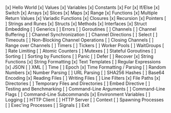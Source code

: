 [x] Hello World
[x] Values
[x] Variables
[x] Constants
[x] For
[x] If/Else
[x] Switch
[x] Arrays
[x] Slices
[x] Maps
[x] Range
[x] Functions
[x] Multiple Return Values
[x] Variadic Functions
[x] Closures
[x] Recursion
[x] Pointers
[ ] Strings and Runes
[x] Structs
[x] Methods
[x] Interfaces
[x] Struct Embedding
[ ] Generics
[ ] Errors
[ ] Goroutines
[ ] Channels
[ ] Channel Buffering
[ ] Channel Synchronization
[ ] Channel Directions
[ ] Select
[ ] Timeouts
[ ] Non-Blocking Channel Operations
[ ] Closing Channels
[ ] Range over Channels
[ ] Timers
[ ] Tickers
[ ] Worker Pools
[ ] WaitGroups
[ ] Rate Limiting
[ ] Atomic Counters
[ ] Mutexes
[ ] Stateful Goroutines
[ ] Sorting
[ ] Sorting by Functions
[ ] Panic
[ ] Defer
[ ] Recover
[x] String Functions
[x] String Formatting
[x] Text Templates
[ ] Regular Expressions
[x] JSON
[ ] XML
[ ] Time
[ ] Epoch
[x] Time Formatting / Parsing
[ ] Random Numbers
[x] Number Parsing
[ ] URL Parsing
[ ] SHA256 Hashes
[ ] Base64 Encoding
[x] Reading Files
[ ] Writing Files
[ ] Line Filters
[x] File Paths
[x] Directories
[ ] Temporary Files and Directories
[ ] Embed Directive
[ ] Testing and Benchmarking
[ ] Command-Line Arguments
[ ] Command-Line Flags
[ ] Command-Line Subcommands
[x] Environment Variables
[ ] Logging
[ ] HTTP Client
[ ] HTTP Server
[ ] Context
[ ] Spawning Processes
[ ] Exec'ing Processes
[ ] Signals
[ ] Exit
